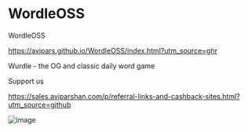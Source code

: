 

# WordleOSS
WordleOSS

https://avipars.github.io/WordleOSS/index.html?utm_source=ghr

Wurdle - the OG  and classic daily word game

Support us 

https://sales.aviparshan.com/p/referral-links-and-cashback-sites.html?utm_source=github

![image](https://user-images.githubusercontent.com/5733247/156836833-aa862448-0062-4900-bae6-f23661903d57.png)
